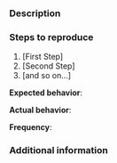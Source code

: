 ### Description

<!-- Required -->
<!-- Description of the issue -->

### Steps to reproduce

<!-- Required -->
1. [First Step]
2. [Second Step]
3. [and so on...]

**Expected behavior**:

<!-- What did you expect to happen -->

**Actual behavior**:

<!-- What actually happens -->

**Frequency**:
<!-- How often does the issue happen, on a scale from 1 (rare) to 5 (always)?-->

### Additional information
<!-- optional -->
<!-- Any additional information, configuration or data that might be necessary to reproduce the issue -->
